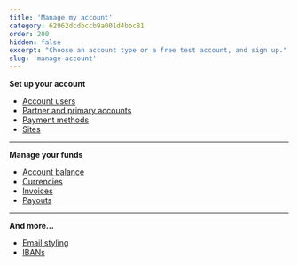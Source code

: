 ```yaml
---
title: 'Manage my account'
category: 62962dcdbccb9a001d4bbc81
order: 200
hidden: false
excerpt: "Choose an account type or a free test account, and sign up."
slug: 'manage-account'
---
```

**Set up your account**

- [Account users](/docs/account-users/)
- [Partner and primary accounts](/docs/partner-accounts/)
- [Payment methods](/docs/payment-methods/)
- [Sites](/docs/sites/)

---
**Manage your funds**

- [Account balance](/docs/account-balance/)
- [Currencies](/docs/currencies/)
- [Invoices](/docs/invoices/)
- [Payouts](/docs/payouts/)

---
**And more...**

- [Email styling](/docs/email-styling/)
- [IBANs](/docs/ibans/)